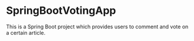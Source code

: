 # SpringBootVotingApp
This is a Spring Boot project which provides users to comment and vote on a certain article.
